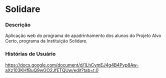 # Solidare
### Descrição
Aplicação web do programa de apadrinhamento dos alunos do Projeto Alvo Certo, programa da Instituição Solidare.


### Histórias de Usuário
https://docs.google.com/document/d/1LhCymEJ4g4B4Pyp8Aw-aXz103KHfBuQ9wGO2JfETQUw/edit?tab=t.0
